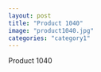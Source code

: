 ```yaml
---
layout: post
title: "Product 1040"
image: "product1040.jpg"
categories: "category1"
---
```

Product 1040
